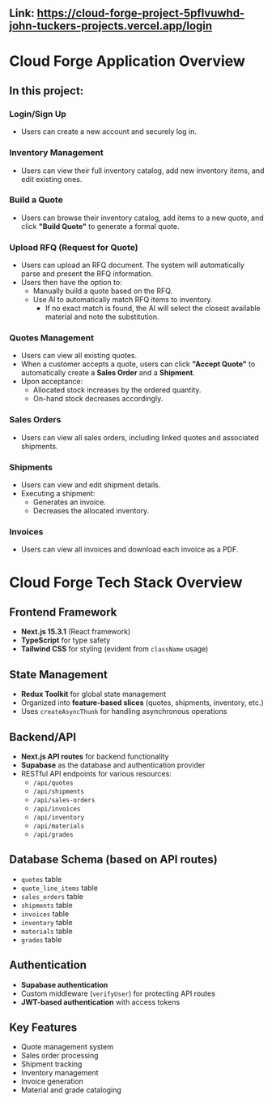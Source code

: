 ## Link: https://cloud-forge-project-5pflvuwhd-john-tuckers-projects.vercel.app/login

# Cloud Forge Application Overview

## In this project:

### Login/Sign Up
- Users can create a new account and securely log in.

### Inventory Management
- Users can view their full inventory catalog, add new inventory items, and edit existing ones.

### Build a Quote
- Users can browse their inventory catalog, add items to a new quote, and click **"Build Quote"** to generate a formal quote.

### Upload RFQ (Request for Quote)
- Users can upload an RFQ document. The system will automatically parse and present the RFQ information.
- Users then have the option to:
  - Manually build a quote based on the RFQ.
  - Use AI to automatically match RFQ items to inventory.
    - If no exact match is found, the AI will select the closest available material and note the substitution.

### Quotes Management
- Users can view all existing quotes.
- When a customer accepts a quote, users can click **"Accept Quote"** to automatically create a **Sales Order** and a **Shipment**.
- Upon acceptance:
  - Allocated stock increases by the ordered quantity.
  - On-hand stock decreases accordingly.

### Sales Orders
- Users can view all sales orders, including linked quotes and associated shipments.

### Shipments
- Users can view and edit shipment details.
- Executing a shipment:
  - Generates an invoice.
  - Decreases the allocated inventory.

### Invoices
- Users can view all invoices and download each invoice as a PDF.

# Cloud Forge Tech Stack Overview

## Frontend Framework
- **Next.js 15.3.1** (React framework)
- **TypeScript** for type safety
- **Tailwind CSS** for styling (evident from `className` usage)

## State Management
- **Redux Toolkit** for global state management
- Organized into **feature-based slices** (quotes, shipments, inventory, etc.)
- Uses `createAsyncThunk` for handling asynchronous operations

## Backend/API
- **Next.js API routes** for backend functionality
- **Supabase** as the database and authentication provider
- RESTful API endpoints for various resources:
  - `/api/quotes`
  - `/api/shipments`
  - `/api/sales-orders`
  - `/api/invoices`
  - `/api/inventory`
  - `/api/materials`
  - `/api/grades`

## Database Schema (based on API routes)
- `quotes` table
- `quote_line_items` table
- `sales_orders` table
- `shipments` table
- `invoices` table
- `inventory` table
- `materials` table
- `grades` table

## Authentication
- **Supabase authentication**
- Custom middleware (`verifyUser`) for protecting API routes
- **JWT-based authentication** with access tokens

## Key Features
- Quote management system
- Sales order processing
- Shipment tracking
- Inventory management
- Invoice generation
- Material and grade cataloging


